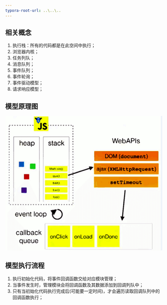 ```yaml
---
typora-root-url: ..\..\..
---
```


## 相关概念

1. 执行栈：所有的代码都是在此空间中执行；
2. 浏览器内核；
3. 任务列队；
4. 消息队列；
5. 事件队列；
6. 事件轮询；
7. 事件驱动模型；
8. 请求响应模型；

## 模型原理图

![事件循环图](/images/事件机制/事件循环图.jpg)

## 模型执行流程

1. 执行初始化代码，将事件回调函数交给对应模块管理；
2. 当事件发生时，管理模块会将回调函数及其数据添加到回调列队中；
3. 只有当初始化代码执行完成后(可能要一定时间)，才会遍历读取回调队列中的回调函数执行；

